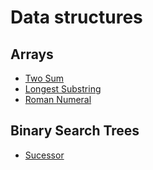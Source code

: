 # Data structures

## Arrays

- [Two Sum](./arrays/two-sum)
- [Longest Substring](./arrays/longest-substring)
- [Roman Numeral](./arrays/roman-numeral)

## Binary Search Trees

- [Sucessor](./bst/successor)
